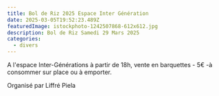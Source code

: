 ```yaml
---
title: Bol de Riz 2025 Espace Inter Génération
date: 2025-03-05T19:52:23.489Z
featuredImage: istockphoto-1242507868-612x612.jpg
description: Bol de Riz Samedi 29 Mars 2025
categories:
  - divers
---
```

A l'espace Inter-Générations à partir de 18h, vente en barquettes - 5€ -à consommer sur place ou à emporter.

O﻿rganisé par Liffré Piela